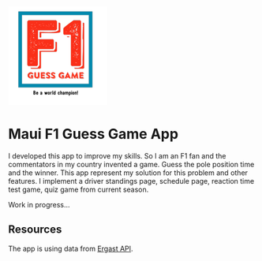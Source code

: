 ![image](https://github.com/Sthofy/MAUI_F1_Pole_Time_Guesser/blob/main/PoleTimeGuesser/PoleTimeGuesser/Resources/Images/App_logo.jpg)
# Maui F1 Guess Game App

I developed this app to improve my skills. So I am an F1 fan and the commentators in my country invented a game. Guess the pole position time and the winner. This app represent my solution for this problem and other features. I implement a driver standings page, schedule page, reaction time test game, quiz game from current season.

Work in progress...

## Resources
 The app is using data from [Ergast API](http://ergast.com/mrd/).
